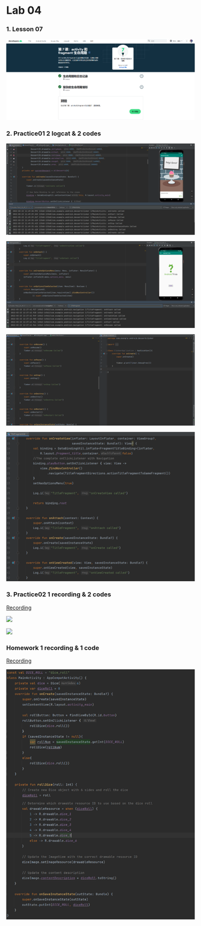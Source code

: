 # Lab 04

### 1. Lesson 07

![](https://github.com/Shyggo/Android_Development/blob/main/Lab04/Overview.png)

### 2. Practice01 2 logcat & 2 codes

![](https://github.com/Shyggo/Android_Development/blob/main/Lab04/dessertClicker_logcat.png)

![](https://github.com/Shyggo/Android_Development/blob/main/Lab04/travia_logcat.png)

![](https://github.com/Shyggo/Android_Development/blob/main/Lab04/dessertClicker_code.png)

![](https://github.com/Shyggo/Android_Development/blob/main/Lab04/travia_code.png)

### 3. Practice02 1 recording & 2 codes

[Recording](https://github.com/Shyggo/Android_Development/blob/main/Lab04/dessert_rotate.mp4)

![](https://github.com/Shyggo/Android_Development/blob/main/Lab04/travia_code_01.png)

![](https://github.com/Shyggo/Android_Development/blob/main/Lab04/travia_code_01.png)

### Homework 1 recording & 1 code

[Recording](https://github.com/Shyggo/Android_Development/blob/main/Lab04/dice_roller.mp4)

![](https://github.com/Shyggo/Android_Development/blob/main/Lab04/rollDice_code.png)
